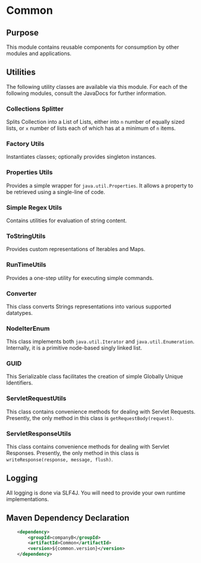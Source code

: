 # Common

## Purpose
This module contains reusable components for consumption by other modules and applications.

## Utilities
The following utility classes are available via this module. For each of the following modules, consult the JavaDocs
for further information.

### Collections Splitter
Splits Collection into a List of Lists, either into `n` number of equally sized lists, or `x` number of lists each of which
has at a minimum of `n` items.

### Factory Utils
Instantiates classes; optionally provides singleton instances.

### Properties Utils
Provides a simple wrapper for `java.util.Properties`. It allows a property to be retrieved using a single-line of code.

### Simple Regex Utils
Contains utilities for evaluation of string content.

### ToStringUtils
Provides custom representations of Iterables and Maps.

### RunTimeUtils
Provides a one-step utility for executing simple commands.

### Converter
This class converts Strings representations into various supported datatypes.

### NodeIterEnum
This class implements both `java.util.Iterator` and `java.util.Enumeration`. Internally, it is a primitive node-based singly linked list.

### GUID
This Serializable class facilitates the creation of simple Globally Unique Identifiers.

### ServletRequestUtils
This class contains convenience methods for dealing with Servlet Requests. Presently, the only method in this class is `getRequestBody(request)`.

### ServletResponseUtils
This class contains convenience methods for dealing with Servlet Responses. Presently, the only method in this class is `writeResponse(response, message, flush)`.


## Logging
All logging is done via SLF4J. You will need to provide your own runtime implementations.

## Maven Dependency Declaration
```xml
    <dependency>
        <groupId>companyB</groupId>
        <artifactId>Common</artifactId>
        <version>${common.version}</version>
    </dependency>
```